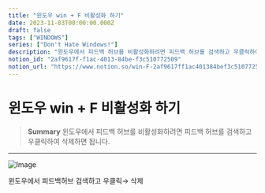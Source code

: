 ```yaml
---
title: "윈도우 win + F 비활성화 하기"
date: 2023-11-03T00:00:00.000Z
draft: false
tags: ["WINDOWS"]
series: ["Don't Hate Windows!"]
description: "윈도우에서 피드백 허브를 비활성화하려면 피드백 허브를 검색하고 우클릭하여 삭제하면 됩니다."
notion_id: "2af9617f-f1ac-4013-84be-f3c510772509"
notion_url: "https://www.notion.so/win-F-2af9617ff1ac401384bef3c510772509"
---
```


# 윈도우 win + F 비활성화 하기

> **Summary**
> 윈도우에서 피드백 허브를 비활성화하려면 피드백 허브를 검색하고 우클릭하여 삭제하면 됩니다.

---

![Image](https://prod-files-secure.s3.us-west-2.amazonaws.com/09ccd4d5-876c-4bba-bbdf-cc77a0a11257/c7ef2e59-ef86-4629-9299-f996130b8bae/Untitled.png?X-Amz-Algorithm=AWS4-HMAC-SHA256&X-Amz-Content-Sha256=UNSIGNED-PAYLOAD&X-Amz-Credential=ASIAZI2LB4663Y3GSGDJ%2F20250724%2Fus-west-2%2Fs3%2Faws4_request&X-Amz-Date=20250724T083715Z&X-Amz-Expires=3600&X-Amz-Security-Token=IQoJb3JpZ2luX2VjEAAaCXVzLXdlc3QtMiJIMEYCIQD0%2Fh5duKyENeStxJ0GehCWc6pJvj0ArHWbFMo720m9SQIhANiBbPoLzl%2Fs9NZQAtUPpNeHIeYVgbKsgCpTDK3%2BamqOKv8DCCkQABoMNjM3NDIzMTgzODA1IgwpFtWRtWj6MKnomlIq3APF8shSwBhlgErXKcALWrd3LRInSLzZ8Mxic3rpNuAag7fnXDnf0BjU0rlo14Nn18s93kQ1KJZdF946Z5PTS0c8XvQzP9jMj5FkKrH%2FaOl6GyffKdz6vrEtlFgK%2BQudWFqhab6F3LwhrDR4uJChXtsGW%2B13eaNHH%2F40LzKHAEPqZ4wmgXK92e1sKtMdoSsgnLV%2FfVohta6JMzSWJEcSz8sC%2FLEJdTj19Ov3YzvZ0rGL6tn6QEPQcw91gGjabUvg2xDMvpWHGPJRsr4SPYYR6eHrT4%2F3vtjPIIDAa1cH1jhB87Qwcwvxc6ClnzIHaYh%2F6o1KmYiVt89aRiTc%2FALpQ%2BeJoFpxRkuKUFIGioasWnc27kYJJMyoch%2BZa9K03L01%2B1tFrKe5JoAkKgUeg7SWnPlWs7RBmwOgZe%2FqLkVwHrvmjJYlv815GyCyTcymgQNoQ%2B3yAQb5UeOEeFtder7UzKBnTMcuRcPp4B3uzwcTwBknePtwClkExmmUR%2FhSf1mpWtDbBkZykfymjV2oC7ucGC39jx3t0yrLPujllv7v3onq3YF06j92QujS3WOJEUlv%2FiW0tB6jINXk1neWnxobu9MBjzhTMV4JVBYuOfsyB08%2BE4z%2FJzlOC9WUvJ4YPzC7z4fEBjqkATD46TMovWlcJwPpMbtUbMGPtnh8pCziR4HoGYXzizPzKBKR10cukbmdr%2BCobemcBZ19x%2FnvoMUU66xlt9HeFwYFOQKZsC7f75oTTjusbmjdb7Nd5H2%2FtX7IuQiDM87%2FX73GXUmBwydcqZAAFetshQT%2BfwojUjgIWQ%2BQiffv3j5w8z9HePiEPC1VxG0mVmsDCSNWIxJkscWTsND34Bcffh%2FqTVSh&X-Amz-Signature=d4d58d6f3f6c81abc082a611f949a44526e7feb288567c6236d84c2f8451568e&X-Amz-SignedHeaders=host&x-amz-checksum-mode=ENABLED&x-id=GetObject)

윈도우에서 피드백허브 검색하고 우클릭→ 삭제

